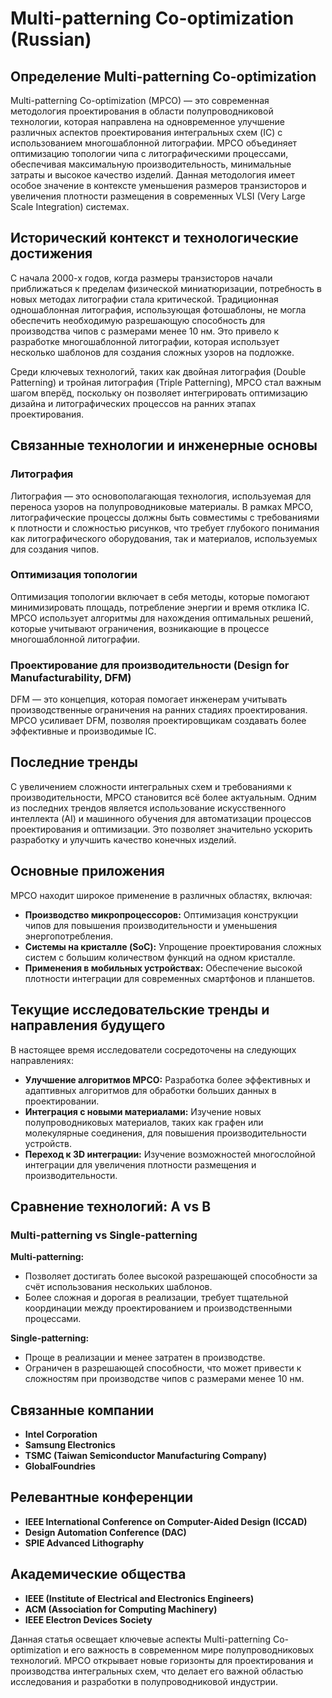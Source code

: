# Multi-patterning Co-optimization (Russian)

## Определение Multi-patterning Co-optimization

Multi-patterning Co-optimization (MPCO) — это современная методология проектирования в области полупроводниковой технологии, которая направлена на одновременное улучшение различных аспектов проектирования интегральных схем (IC) с использованием многошаблонной литографии. MPCO объединяет оптимизацию топологии чипа с литографическими процессами, обеспечивая максимальную производительность, минимальные затраты и высокое качество изделий. Данная методология имеет особое значение в контексте уменьшения размеров транзисторов и увеличения плотности размещения в современных VLSI (Very Large Scale Integration) системах.

## Исторический контекст и технологические достижения

С начала 2000-х годов, когда размеры транзисторов начали приближаться к пределам физической миниатюризации, потребность в новых методах литографии стала критической. Традиционная одношаблонная литография, использующая фотошаблоны, не могла обеспечить необходимую разрешающую способность для производства чипов с размерами менее 10 нм. Это привело к разработке многошаблонной литографии, которая использует несколько шаблонов для создания сложных узоров на подложке.

Среди ключевых технологий, таких как двойная литография (Double Patterning) и тройная литография (Triple Patterning), MPCO стал важным шагом вперёд, поскольку он позволяет интегрировать оптимизацию дизайна и литографических процессов на ранних этапах проектирования.

## Связанные технологии и инженерные основы

### Литография

Литография — это основополагающая технология, используемая для переноса узоров на полупроводниковые материалы. В рамках MPCO, литографические процессы должны быть совместимы с требованиями к плотности и сложностью рисунков, что требует глубокого понимания как литографического оборудования, так и материалов, используемых для создания чипов.

### Оптимизация топологии

Оптимизация топологии включает в себя методы, которые помогают минимизировать площадь, потребление энергии и время отклика IC. MPCO использует алгоритмы для нахождения оптимальных решений, которые учитывают ограничения, возникающие в процессе многошаблонной литографии.

### Проектирование для производительности (Design for Manufacturability, DFM)

DFM — это концепция, которая помогает инженерам учитывать производственные ограничения на ранних стадиях проектирования. MPCO усиливает DFM, позволяя проектировщикам создавать более эффективные и производимые IC.

## Последние тренды

С увеличением сложности интегральных схем и требованиями к производительности, MPCO становится всё более актуальным. Одним из последних трендов является использование искусственного интеллекта (AI) и машинного обучения для автоматизации процессов проектирования и оптимизации. Это позволяет значительно ускорить разработку и улучшить качество конечных изделий.

## Основные приложения

MPCO находит широкое применение в различных областях, включая:

- **Производство микропроцессоров:** Оптимизация конструкции чипов для повышения производительности и уменьшения энергопотребления.
- **Системы на кристалле (SoC):** Упрощение проектирования сложных систем с большим количеством функций на одном кристалле.
- **Применения в мобильных устройствах:** Обеспечение высокой плотности интеграции для современных смартфонов и планшетов.

## Текущие исследовательские тренды и направления будущего

В настоящее время исследователи сосредоточены на следующих направлениях:

- **Улучшение алгоритмов MPCO:** Разработка более эффективных и адаптивных алгоритмов для обработки больших данных в проектировании.
- **Интеграция с новыми материалами:** Изучение новых полупроводниковых материалов, таких как графен или молекулярные соединения, для повышения производительности устройств.
- **Переход к 3D интеграции:** Изучение возможностей многослойной интеграции для увеличения плотности размещения и производительности.

## Сравнение технологий: A vs B

### Multi-patterning vs Single-patterning

**Multi-patterning:**
- Позволяет достигать более высокой разрешающей способности за счёт использования нескольких шаблонов.
- Более сложная и дорогая в реализации, требует тщательной координации между проектированием и производственными процессами.

**Single-patterning:**
- Проще в реализации и менее затратен в производстве.
- Ограничен в разрешающей способности, что может привести к сложностям при производстве чипов с размерами менее 10 нм.

## Связанные компании

- **Intel Corporation**
- **Samsung Electronics**
- **TSMC (Taiwan Semiconductor Manufacturing Company)**
- **GlobalFoundries**

## Релевантные конференции

- **IEEE International Conference on Computer-Aided Design (ICCAD)**
- **Design Automation Conference (DAC)**
- **SPIE Advanced Lithography**

## Академические общества

- **IEEE (Institute of Electrical and Electronics Engineers)**
- **ACM (Association for Computing Machinery)**
- **IEEE Electron Devices Society**

Данная статья освещает ключевые аспекты Multi-patterning Co-optimization и его важность в современном мире полупроводниковых технологий. MPCO открывает новые горизонты для проектирования и производства интегральных схем, что делает его важной областью исследования и разработки в полупроводниковой индустрии.